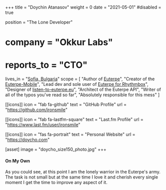 +++
title = "Doychin Atanasov"
weight = 0
date = "2021-05-01"
#disabled = true

position = "The Lone Developer"
# company = "Okkur Labs"

# reports_to = "CTO"
lives_in = "[Sofia, Bulgaria](https://www.openstreetmap.org/#map=12/42.7034/23.2708)"
scope = [
  "Author of [Euterpe](https://listen-to-euterpe.eu)",
  "Creator of the [Euterpe-Mobile](https://github.com/ironsmile/httpms-mobile)",
  "Lead dev and sole user of [Euterpe for Rhythmbox](https://github.com/ironsmile/httpms-rhythmbox)",
  "Designer of [listen-to-euterpe.eu](https://listen-to-euterpe.eu)",
  "Architect of the Euterpe API",
  "Writer of all of the typos you've read so far",
  "Absolutely responsible for this mess"
]

[[icons]]
  icon = "fab fa-github"
  text = "GitHub Profile"
  url = "https://github.com/ironsmile"

[[icons]]
  icon = "fab fa-lastfm-square"
  text = "Last.fm Profile"
  url = "https://www.last.fm/user/ironsmile"

[[icons]]
  icon = "fas fa-portrait"
  text = "Personal Website"
  url = "https://doycho.com"

[asset]
  image = "doycho_size150_photo.jpg"
+++

#### On My Own

As you could see, at this point I am the lonely warrior
in the Euterpe's army. The task is not small but at the
same time I love it and cherish every single moment I
get the time to improve any aspect of it.
